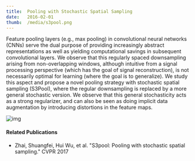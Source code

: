 ```yaml
---
title:  Pooling with Stochastic Spatial Sampling
date:   2016-02-01
thumb:  /media/s3pool.png
---
```


Feature pooling layers (e.g., max pooling) in convolutional
neural networks (CNNs) serve the dual purpose
of providing increasingly abstract representations as well
as yielding computational savings in subsequent convolutional
layers. We observe that this regularly spaced
downsampling arising from non-overlapping windows,
although intuitive from a signal processing perspective
(which has the goal of signal reconstruction), is not necessarily
optimal for learning (where the goal is to generalize).
We study this aspect and propose a novel pooling
strategy with stochastic spatial sampling (S3Pool), where
the regular downsampling is replaced by a more general
stochastic version. We observe that this general stochasticity
acts as a strong regularizer, and can also be seen as
doing implicit data augmentation by introducing distortions in the feature maps. 

<!--more-->

<img alt="img" src="{{site.baseurl}}/media/s3pool.png">

#### Related Publications

* Zhai, Shuangfei, Hui Wu, et al. "S3pool: Pooling with stochastic spatial sampling." CVPR 2017
